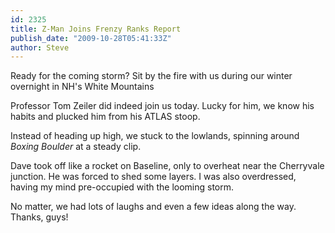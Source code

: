 ```yaml
---
id: 2325
title: Z-Man Joins Frenzy Ranks Report
publish_date: "2009-10-28T05:41:33Z"
author: Steve
---
```

  
Ready for the coming storm? Sit by the fire with us during our winter overnight in NH's White Mountains

Professor Tom Zeiler did indeed join us today. Lucky for him, we know his habits and plucked him from his ATLAS stoop.

Instead of heading up high, we stuck to the lowlands, spinning around _Boxing Boulder_ at a steady clip.

Dave took off like a rocket on Baseline, only to overheat near the Cherryvale junction. He was forced to shed some layers. I was also overdressed, having my mind pre-occupied with the looming storm.

No matter, we had lots of laughs and even a few ideas along the way. Thanks, guys!
